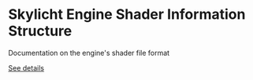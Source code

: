 # Skylicht Engine Shader Information Structure

Documentation on the engine's shader file format

[See details](../../../Projects/Skylicht/Engine/Material/Shader/README.md)